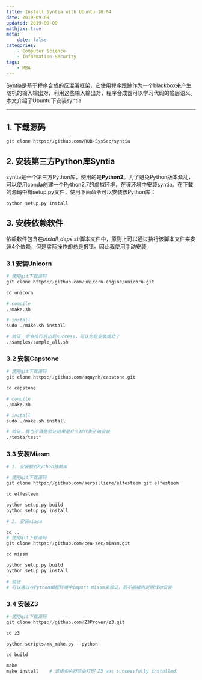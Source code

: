 ```yaml
---
title: Install Syntia with Ubuntu 18.04 
date: 2019-09-09
updated: 2019-09-09
mathjax: true
meta:
    date: false
categories: 
    - Computer Science
    - Information Security
tags:
    - MBA
---
```


[Syntia](https://github.com/RUB-SysSec/syntia)是基于程序合成的反混淆框架，它使用程序跟踪作为一个blackbox来产生随机的输入输出对，利用这些输入输出对，程序合成器可以学习代码的底层语义。本文介绍了Ubuntu下安装syntia

---

<!-- more -->

## 1. 下载源码

```shell
git clone https://github.com/RUB-SysSec/syntia
```

## 2. 安装第三方Python库Syntia

syntia是一个第三方Python库，使用的是**Python2**。为了避免Python版本紊乱，可以使用conda创建一个Python2.7的虚拟环境，在该环境中安装syntia。在下载的源码中有setup.py文件，使用下面命令可以安装该Python库：

```shell
python setup.py install
```

## 3. 安装依赖软件

依赖软件包含在*install_deps.sh*脚本文件中，原则上可以通过执行该脚本文件来安装4个依赖，但是实际操作却总是报错。因此我使用手动安装

### 3.1 安装Unicorn

```python
# 使用git下载源码
git clone https://github.com/unicorn-engine/unicorn.git

cd unicorn

# compile
./make.sh

# install
sudo ./make.sh install

# 验证，命令执行后出现success，可认为是安装成功了
./samples/sample_all.sh
```

### 3.2 安装Capstone

```python
# 使用git下载源码
git clone https://github.com/aquynh/capstone.git

cd capstone

# compile
./make.sh

# install
sudo ./make.sh install

# 验证，我也不清楚验证结果是什么样代表正确安装
./tests/test*
```

### 3.3 安装Miasm

```python
# 1. 安装额外Python依赖库

# 使用git下载源码
git clone https://github.com/serpilliere/elfesteem.git elfesteem

cd elfesteem

python setup.py build
python setup.py install

# 2. 安装miasm

cd ..
# 使用git下载源码
git clone https://github.com/cea-sec/miasm.git

cd miasm

python setup.py build
python setup.py install

# 验证
# 可以通过在Python编程环境中import miasm来验证，若不报错则说明成功安装
```

### 3.4 安装Z3

```python
# 使用git下载源码
git clone https://github.com/Z3Prover/z3.git

cd z3

python scripts/mk_make.py --python

cd build

make
make install    # 该语句执行后会打印 Z3 was successfully installed.
```
